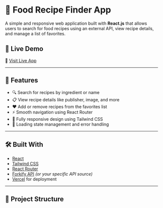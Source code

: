 # 🍲 Food Recipe Finder App

A simple and responsive web application built with **React.js** that allows users to search for food recipes using an external API, view recipe details, and manage a list of favorites.

## 🚀 Live Demo

🔗 [Visit Live App](https://food-recipe-app-wine.vercel.app)

---

## 📌 Features

- 🔍 Search for recipes by ingredient or name
- 📋 View recipe details like publisher, image, and more
- ❤️ Add or remove recipes from the favorites list
- ⚡ Smooth navigation using React Router
- 📱 Fully responsive design using Tailwind CSS
- 🔄 Loading state management and error handling

---

## 🛠️ Built With

- [React](https://reactjs.org/)
- [Tailwind CSS](https://tailwindcss.com/)
- [React Router](https://reactrouter.com/)
- [Forkify API](https://forkify-api.herokuapp.com/) *(or your specific API source)*
- [Vercel](https://vercel.com/) for deployment

---

## 📁 Project Structure

